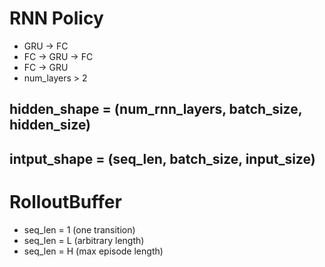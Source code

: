 # RNN Policy
- GRU -> FC
- FC -> GRU -> FC
- FC -> GRU
- num_layers > 2

## hidden_shape = (num_rnn_layers, batch_size, hidden_size)
## intput_shape = (seq_len, batch_size, input_size)


# RolloutBuffer
- seq_len = 1 (one transition)
- seq_len = L (arbitrary length)
- seq_len = H (max episode length)

